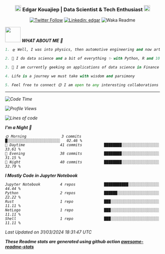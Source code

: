 <div align="center">
<h3><img src="https://slackmojis.com/emojis/34454-engineer/download" width="20">  Edgar Kouajiep | Data Scientist & Tech Enthusiast <img src="https://slackmojis.com/emojis/66362-typingcat/download" width="20"/>  </h3>
</div>

<div align="center">

[![Twitter Follow](https://img.shields.io/twitter/follow/ragde8901_?label=Follow)](https://twitter.com/intent/follow?screen_name=ragde8901_)
[![Linkedin: edgar](https://img.shields.io/badge/-edgar-blue?style=flat-square&logo=Linkedin&logoColor=white&link=https://www.linkedin.com/in/edgar-kouajiep-3131b227/)](https://www.linkedin.com/in/edgar-kouajiep-3131b227/)
![Waka Readme](https://github.com/anmol098/anmol098/workflows/Waka%20Readme/badge.svg)
</div>

<img src="https://media.giphy.com/media/VgCDAzcKvsR6OM0uWg/giphy.gif" width="50"> <em><b> WHAT ABOUT ME 💬 </b> 

```python
1. 🛸 Well, I was into physics, then automotive engineering and now artificial intelligence

2. 🔭 I do data science and a bit of everything ✨ with Python, R and 10+ others.

3. 🌱 I am currently geeking on applications of data science in Finance

4. Life is a journey we must take with wisdom and parsimony

5. Feel free to connect 😊 I am open to any interesting collaborations
```

---
<!--START_SECTION:waka-->
![Code Time](http://img.shields.io/badge/Code%20Time-10%20hrs%2019%20mins-blue)

![Profile Views](http://img.shields.io/badge/Profile%20Views-0-blue)

![Lines of code](https://img.shields.io/badge/From%20Hello%20World%20I%27ve%20Written-152.3%20thousand%20lines%20of%20code-blue)

**I'm a Night 🦉** 

```text
🌞 Morning                3 commits           █░░░░░░░░░░░░░░░░░░░░░░░░   02.46 % 
🌆 Daytime                41 commits          ████████░░░░░░░░░░░░░░░░░   33.61 % 
🌃 Evening                38 commits          ████████░░░░░░░░░░░░░░░░░   31.15 % 
🌙 Night                  40 commits          ████████░░░░░░░░░░░░░░░░░   32.79 % 
```


**I Mostly Code in Jupyter Notebook** 

```text
Jupyter Notebook         4 repos             ███████████░░░░░░░░░░░░░░   44.44 % 
Python                   2 repos             ██████░░░░░░░░░░░░░░░░░░░   22.22 % 
Rust                     1 repo              ███░░░░░░░░░░░░░░░░░░░░░░   11.11 % 
NetLogo                  1 repo              ███░░░░░░░░░░░░░░░░░░░░░░   11.11 % 
Shell                    1 repo              ███░░░░░░░░░░░░░░░░░░░░░░   11.11 % 
```




 Last Updated on 31/03/2024 18:31:47 UTC
<!--END_SECTION:waka-->

**These Readme stats are generated using github action [awesome-readme-stats](https://github.com/anmol098/waka-readme-stats)**


